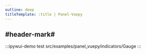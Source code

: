```yaml
---
outline: deep
titleTemplate: :title | Panel-Vuepy
---
```


## #header-mark#
:::ipywui-demo test
src/examples/panel_vuepy/indicators/Gauge
::: 